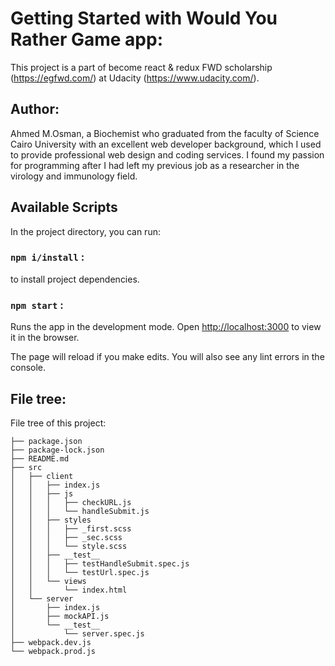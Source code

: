 # Getting Started with Would You Rather Game app:

This project is a part of become react & redux FWD scholarship (https://egfwd.com/) at Udacity (https://www.udacity.com/).

## Author:
Ahmed M.Osman, 
a Biochemist who graduated from the faculty of Science Cairo University with an excellent web developer background, which I used to provide professional web design and coding services. I found my passion for programming after I had left my previous job as a researcher in the virology and immunology field.


## Available Scripts

In the project directory, you can run:

### `npm i/install` :

to install project dependencies.

### `npm start` :

Runs the app in the development mode.
Open [http://localhost:3000](http://localhost:3000) to view it in the browser.

The page will reload if you make edits.
You will also see any lint errors in the console.


## File tree:

File tree of this project: 

```
├── package.json
├── package-lock.json
├── README.md
├── src
│   ├── client
│   │   ├── index.js
│   │   ├── js
│   │   │   ├── checkURL.js
│   │   │   └── handleSubmit.js
│   │   ├── styles
│   │   │   ├── _first.scss
│   │   │   ├── _sec.scss
│   │   │   └── style.scss
│   │   ├── __test__
│   │   │   ├── testHandleSubmit.spec.js
│   │   │   └── testUrl.spec.js
│   │   └── views
│   │       └── index.html
│   └── server
│       ├── index.js
│       ├── mockAPI.js
│       └── __test__
│           └── server.spec.js
├── webpack.dev.js
└── webpack.prod.js
```
